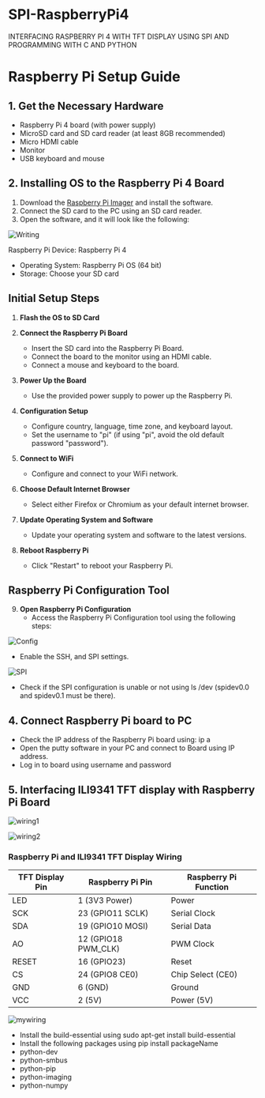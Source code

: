 # SPI-RaspberryPi4
INTERFACING RASPBERRY PI 4 WITH TFT DISPLAY USING SPI AND PROGRAMMING WITH C AND PYTHON

# Raspberry Pi Setup Guide

## 1. Get the Necessary Hardware
- Raspberry Pi 4 board (with power supply)
- MicroSD card and SD card reader (at least 8GB recommended)
- Micro HDMI cable
- Monitor
- USB keyboard and mouse

## 2. Installing OS to the Raspberry Pi 4 Board
1. Download the [Raspberry Pi Imager](https://www.raspberrypi.org/software/) and install the software.
2. Connect the SD card to the PC using an SD card reader.
3. Open the software, and it will look like the following:

![Writing](https://github.com/Rashee99/SPI-RaspberryPi4/assets/87062307/ecc897c0-5d46-4c4b-b124-fc1e845c2b61)

Raspberry Pi Device: Raspberry Pi 4
- Operating System: Raspberry Pi OS (64 bit)
- Storage: Choose your SD card

## Initial Setup Steps

1. **Flash the OS to SD Card**
   
2. **Connect the Raspberry Pi Board**
   - Insert the SD card into the Raspberry Pi Board.
   - Connect the board to the monitor using an HDMI cable.
   - Connect a mouse and keyboard to the board.

3. **Power Up the Board**
   - Use the provided power supply to power up the Raspberry Pi.

4. **Configuration Setup**
   - Configure country, language, time zone, and keyboard layout.
   - Set the username to "pi" (if using "pi", avoid the old default password "password").

5. **Connect to WiFi**
   - Configure and connect to your WiFi network.

6. **Choose Default Internet Browser**
   - Select either Firefox or Chromium as your default internet browser.

7. **Update Operating System and Software**
   - Update your operating system and software to the latest versions.

8. **Reboot Raspberry Pi**
   - Click "Restart" to reboot your Raspberry Pi.

## Raspberry Pi Configuration Tool

9. **Open Raspberry Pi Configuration**
   - Access the Raspberry Pi Configuration tool using the following steps:

![Config](https://github.com/Rashee99/SPI-RaspberryPi4/assets/87062307/772646d2-7da0-4a59-aa40-e26005a21bd9)



  - Enable the SSH, and SPI settings.
    
![SPI](https://github.com/Rashee99/SPI-RaspberryPi4/assets/87062307/752b9793-69dc-4a3e-b4b3-cd281b305fa8)


- Check if the SPI configuration is unable or not using ls /dev (spidev0.0 and spidev0.1 must be there).

## 4.	Connect Raspberry Pi board to PC
-	Check the IP address of the Raspberry Pi board using: ip a
-	Open the putty software in your PC and connect to Board using IP address.
-	Log in to board using username and password

## 5.	Interfacing ILI9341 TFT display with Raspberry Pi Board

![wiring1](https://github.com/Rashee99/SPI-RaspberryPi4/assets/87062307/97e9debb-542b-4c83-b435-33444c03e5a7)

![wiring2](https://github.com/Rashee99/SPI-RaspberryPi4/assets/87062307/597512c8-ff0d-487b-81f9-28a5bc94cd3f)

### Raspberry Pi and ILI9341 TFT Display Wiring

| TFT Display Pin | Raspberry Pi Pin | Raspberry Pi Function |
|-----------------|-------------------|------------------------|
| LED             | 1 (3V3 Power)     | Power                  |
| SCK             | 23 (GPIO11 SCLK)  | Serial Clock           |
| SDA             | 19 (GPIO10 MOSI)  | Serial Data            |
| AO              | 12 (GPIO18 PWM_CLK) | PWM Clock             |
| RESET           | 16 (GPIO23)        | Reset                  |
| CS              | 24 (GPIO8 CE0)     | Chip Select (CE0)      |
| GND             | 6 (GND)            | Ground                 |
| VCC             | 2 (5V)             | Power (5V)             |


![mywiring](https://github.com/Rashee99/SPI-RaspberryPi4/assets/87062307/a44de0a9-87ea-41d4-91e5-4d2e0be2d7e4)


-   Install the build-essential using sudo apt-get install build-essential
-   Install the following packages using pip install packageName
   -   python-dev
   -   python-smbus
   -   python-pip
   -   python-imaging
   -   python-numpy 





